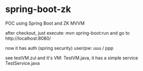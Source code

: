 spring-boot-zk
==============

POC using Spring Boot and ZK MVVM

after checkout, just execute:  mvn spring-boot:run  and go to http://localhost:8080/ 

now it has auth (spring security)  user/pw:   uuu / ppp

see testVM.zul and it's VM:  TestVM.java, it has a simple service TestService.java

